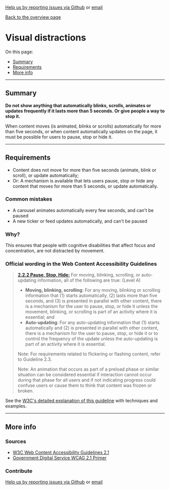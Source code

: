 [Help us by reporting issues via Github](https://github.com/theappbusiness/accessibility-guidelines) or [email](mailto:jeanfrancois@theappbusiness.com)

[Back to the overview page](./../README.md)

# Visual distractions

On this page:
* [Summary](#summary)
* [Requirements](#requirements)
* [More info](#more-info)

---

## Summary

**Do not show anything that automatically blinks, scrolls, animates or updates frequently if it lasts more than 5 seconds. Or give people a way to stop it.**

When content moves (is animated, blinks or scrolls) automatically for more than five seconds, or when content automatically updates on the page, it must be possible for users to pause, stop or hide it.

---

## Requirements

* Content does not move for more than five seconds (animate, blink or scroll), or update automatically;
* Or: A mechanism is available that lets users pause, stop or hide any content that moves for more than 5 seconds, or update automatically.

### Common mistakes

* A carousel animates automatically every few seconds, and can't be paused
* A new ticker or feed updates automatically, and can't be paused

### Why?

This ensures that people with cognitive disabilities that affect focus and concentration, are not distracted by movement.

### Official wording in the Web Content Accessibility Guidelines

> [**2.2.2 Pause, Stop, Hide:**](https://www.w3.org/TR/UNDERSTANDING-WCAG20/time-limits-pause.html) For moving, blinking, scrolling, or auto-updating information, all of the following are true: (Level A)
> 
> * **Moving, blinking, scrolling**: For any moving, blinking or scrolling information that (1) starts automatically, (2) lasts more than five seconds, and (3) is presented in parallel with other content, there is a mechanism for the user to pause, stop, or hide it unless the movement, blinking, or scrolling is part of an activity where it is essential; and
> * **Auto-updating**: For any auto-updating information that (1) starts automatically and (2) is presented in parallel with other content, there is a mechanism for the user to pause, stop, or hide it or to control the frequency of the update unless the auto-updating is part of an activity where it is essential.
> 
> Note: For requirements related to flickering or flashing content, refer to Guideline 2.3.
> 
> Note: An animation that occurs as part of a preload phase or similar situation can be considered essential if interaction cannot occur during that phase for all users and if not indicating progress could confuse users or cause them to think that content was frozen or broken.

See the [W3C's detailed explanation of this guideline](https://www.w3.org/TR/UNDERSTANDING-WCAG20/time-limits-pause.html) with techniques and examples.

---

## More info

### Sources

* [W3C Web Content Accessibility Guidelines 2.1](https://www.w3.org/TR/WCAG21/)
* [Government Digital Service WCAG 2.1 Primer](https://alphagov.github.io/wcag-primer/)

### Contribute

[Help us by reporting issues via Github](https://github.com/theappbusiness/accessibility-guidelines) or [email](mailto:jeanfrancois@theappbusiness.com)